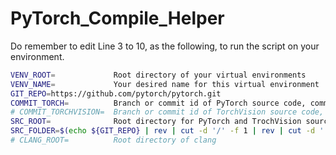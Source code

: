 # PyTorch_Compile_Helper

Do remember to edit Line 3 to 10, as the following, to run the script on your environment.
```bash
VENV_ROOT=             Root directory of your virtual environments
VENV_NAME=             Your desired name for this virtual environment
GIT_REPO=https://github.com/pytorch/pytorch.git
COMMIT_TORCH=          Branch or commit id of PyTorch source code, comment this line out to use Master branch
# COMMIT_TORCHVISION=  Branch or commit id of TorchVision source code, comment this line out to use Master branch
SRC_ROOT=              Root directory for PyTorch and TrochVision source codes
SRC_FOLDER=$(echo ${GIT_REPO} | rev | cut -d '/' -f 1 | rev | cut -d '.' -f 1)
# CLANG_ROOT=          Root directory of clang
```
